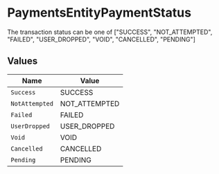 # PaymentsEntityPaymentStatus

The transaction status can be one of  ["SUCCESS", "NOT_ATTEMPTED", "FAILED", "USER_DROPPED", "VOID", "CANCELLED", "PENDING"]


## Values

| Name           | Value          |
| -------------- | -------------- |
| `Success`      | SUCCESS        |
| `NotAttempted` | NOT_ATTEMPTED  |
| `Failed`       | FAILED         |
| `UserDropped`  | USER_DROPPED   |
| `Void`         | VOID           |
| `Cancelled`    | CANCELLED      |
| `Pending`      | PENDING        |